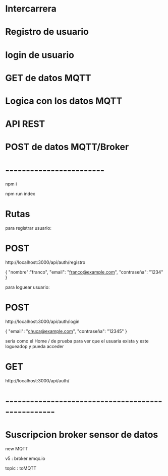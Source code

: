 # Intercarrera

# Registro de usuario
# login de usuario

# GET de datos MQTT

# Logica con los datos MQTT

# API REST

# POST de datos MQTT/Broker

# 


# ------------------------

npm i 

npm run index

# Rutas
para registrar usuario:

# POST
http://localhost:3000/api/auth/registro

{
    "nombre":"franco",
    "email": "franco@example.com",
    "contraseña": "1234"
}

para loguear usuario: 

# POST
http://localhost:3000/api/auth/login

{
    "email": "chuca@example.com",
    "contraseña": "12345"
}

seria como el Home / de prueba para ver que el usuaria exista y este logueadop y pueda acceder

# GET
http://localhost:3000/api/auth/ 

# --------------------------------------------------

# Suscripcion broker sensor de datos 

new MQTT

v5 : broker.emqx.io

topic : toMQTT 
